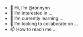 - 👋 Hi, I’m @ronnynn
- 👀 I’m interested in ...
- 🌱 I’m currently learning ...
- 💞️ I’m looking to collaborate on ...
- 📫 How to reach me ...

<!---
ronnynn/ronnynn is a ✨ special ✨ repository because its `README.md` (this file) appears on your GitHub profile.
You can click the Preview link to take a look at your changes.
--->
